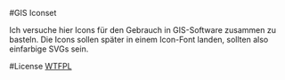 #GIS Iconset

Ich versuche hier Icons für den Gebrauch in GIS-Software zusammen zu basteln.
Die Icons sollen später in einem Icon-Font landen, sollten also einfarbige SVGs sein.

#License
[WTFPL](http://www.wtfpl.net/about/)
